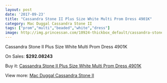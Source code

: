 ```yaml
---
layout: post
date: '2017-09-23'
title: "Cassandra Stone II Plus Size White Multi Prom Dress 4901K"
category: Mac Duggal Cassandra Stone II
tags: ["prom","multi","beaded","white","dress"]
image: http://img.princessan.com/10924-thickbox_default/cassandra-stone-ii-plus-size-white-multi-prom-dress-4901k.jpg
---
```

Cassandra Stone II Plus Size White Multi Prom Dress 4901K

On Sales: **$292.08243**
<a href="https://www.princessan.com/en/mac-duggal-cassandra-stone-ii/4907-cassandra-stone-ii-plus-size-white-multi-prom-dress-4901k.html"><amp-img layout="responsive" width="600" height="600" src="//img.princessan.com/10924-thickbox_default/cassandra-stone-ii-plus-size-white-multi-prom-dress-4901k.jpg" alt="Cassandra Stone II Plus Size White Multi Prom Dress 4901K 0" /></a>

Buy it: [Cassandra Stone II Plus Size White Multi Prom Dress 4901K](https://www.princessan.com/en/mac-duggal-cassandra-stone-ii/4907-cassandra-stone-ii-plus-size-white-multi-prom-dress-4901k.html "Cassandra Stone II Plus Size White Multi Prom Dress 4901K")

View more: [Mac Duggal Cassandra Stone II](https://www.princessan.com/en/38-mac-duggal-cassandra-stone-ii "Mac Duggal Cassandra Stone II")